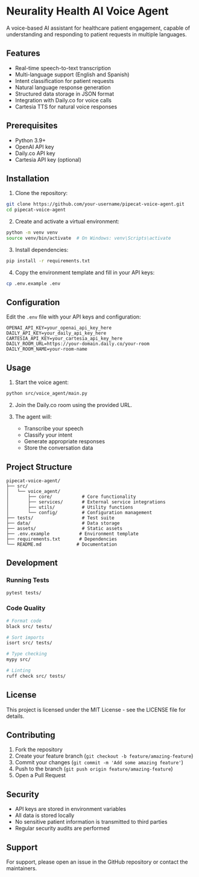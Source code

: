 # Neurality Health AI Voice Agent

A voice-based AI assistant for healthcare patient engagement, capable of understanding and responding to patient requests in multiple languages.

## Features

- Real-time speech-to-text transcription
- Multi-language support (English and Spanish)
- Intent classification for patient requests
- Natural language response generation
- Structured data storage in JSON format
- Integration with Daily.co for voice calls
- Cartesia TTS for natural voice responses

## Prerequisites

- Python 3.9+
- OpenAI API key
- Daily.co API key
- Cartesia API key (optional)

## Installation

1. Clone the repository:
```bash
git clone https://github.com/your-username/pipecat-voice-agent.git
cd pipecat-voice-agent
```

2. Create and activate a virtual environment:
```bash
python -m venv venv
source venv/bin/activate  # On Windows: venv\Scripts\activate
```

3. Install dependencies:
```bash
pip install -r requirements.txt
```

4. Copy the environment template and fill in your API keys:
```bash
cp .env.example .env
```

## Configuration

Edit the `.env` file with your API keys and configuration:

```env
OPENAI_API_KEY=your_openai_api_key_here
DAILY_API_KEY=your_daily_api_key_here
CARTESIA_API_KEY=your_cartesia_api_key_here
DAILY_ROOM_URL=https://your-domain.daily.co/your-room
DAILY_ROOM_NAME=your-room-name
```

## Usage

1. Start the voice agent:
```bash
python src/voice_agent/main.py
```

2. Join the Daily.co room using the provided URL.

3. The agent will:
   - Transcribe your speech
   - Classify your intent
   - Generate appropriate responses
   - Store the conversation data

## Project Structure

```
pipecat-voice-agent/
├── src/
│   └── voice_agent/
│       ├── core/           # Core functionality
│       ├── services/       # External service integrations
│       ├── utils/          # Utility functions
│       └── config/         # Configuration management
├── tests/                  # Test suite
├── data/                   # Data storage
├── assets/                 # Static assets
├── .env.example           # Environment template
├── requirements.txt       # Dependencies
└── README.md             # Documentation
```

## Development

### Running Tests

```bash
pytest tests/
```

### Code Quality

```bash
# Format code
black src/ tests/

# Sort imports
isort src/ tests/

# Type checking
mypy src/

# Linting
ruff check src/ tests/
```

## License

This project is licensed under the MIT License - see the LICENSE file for details.

## Contributing

1. Fork the repository
2. Create your feature branch (`git checkout -b feature/amazing-feature`)
3. Commit your changes (`git commit -m 'Add some amazing feature'`)
4. Push to the branch (`git push origin feature/amazing-feature`)
5. Open a Pull Request

## Security

- API keys are stored in environment variables
- All data is stored locally
- No sensitive patient information is transmitted to third parties
- Regular security audits are performed

## Support

For support, please open an issue in the GitHub repository or contact the maintainers.
